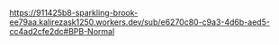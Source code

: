
https://911425b8-sparkling-brook-ee79aa.kalirezask1250.workers.dev/sub/e6270c80-c9a3-4d6b-aed5-cc4ad2cfe2dc#BPB-Normal
